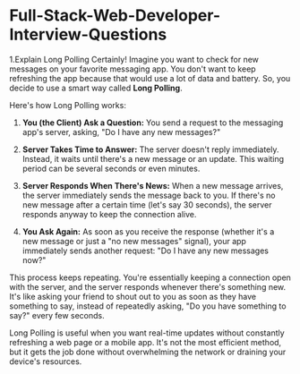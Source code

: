 # Full-Stack-Web-Developer-Interview-Questions

1.Explain Long Polling
Certainly! Imagine you want to check for new messages on your favorite messaging app. You don't want to keep refreshing the app because that would use a lot of data and battery. So, you decide to use a smart way called **Long Polling**.

Here's how Long Polling works:

1. **You (the Client) Ask a Question:** You send a request to the messaging app's server, asking, "Do I have any new messages?"

2. **Server Takes Time to Answer:** The server doesn't reply immediately. Instead, it waits until there's a new message or an update. This waiting period can be several seconds or even minutes.

3. **Server Responds When There's News:** When a new message arrives, the server immediately sends the message back to you. If there's no new message after a certain time (let's say 30 seconds), the server responds anyway to keep the connection alive.

4. **You Ask Again:** As soon as you receive the response (whether it's a new message or just a "no new messages" signal), your app immediately sends another request: "Do I have any new messages now?"

This process keeps repeating. You're essentially keeping a connection open with the server, and the server responds whenever there's something new. It's like asking your friend to shout out to you as soon as they have something to say, instead of repeatedly asking, "Do you have something to say?" every few seconds.

Long Polling is useful when you want real-time updates without constantly refreshing a web page or a mobile app. It's not the most efficient method, but it gets the job done without overwhelming the network or draining your device's resources.
